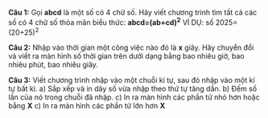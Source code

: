 **Câu 1:** Gọi **abcd** là một số có 4 chữ số. Hãy viết chương trình tìm tất cả các số có 4 chữ số thỏa mãn biểu thức: **abcd=(ab+cd)<sup>2</sup>**
VÍ DỤ: số 2025=(20+25)<sup>2</sup>

**Câu 2:** Nhập vào thời gian một công việc nào đó là **x** giây. Hãy chuyển đổi và viết ra màn hình số thời gian trên dưới dạng bằng bao nhiêu giờ, bao nhiêu phút, bao nhiêu giây.

**Câu 3:** Viết chương trình nhập vào một chuỗi kí tự, sau đó nhập vào một kí tự bất kì.
           a) Sắp xếp và in dãy số vừa nhập theo thứ tự tăng dần.
           b) Đếm số lần của nó trong chuỗi đã nhập.
           c) In ra màn hình các phần tử nhỏ hơn hoặc bằng **X**
           c) In ra màn hình các phần tử lớn hơn **X**

